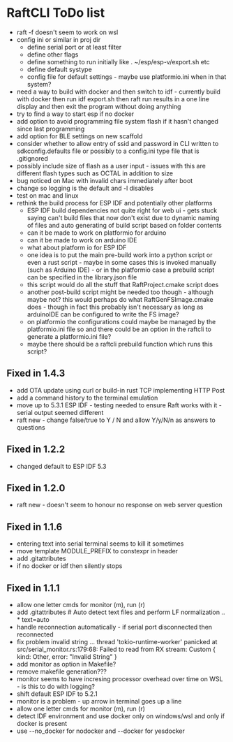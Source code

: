 # RaftCLI ToDo list

- raft -f doesn't seem to work on wsl
- config ini or similar in proj dir
  - define serial port or at least filter
  - define other flags
  - define something to run initially like . ~/esp/esp-v/export.sh etc
  - define default systype
  - config file for default settings - maybe use platformio.ini when in that system?
- need a way to build with docker and then switch to idf - currently build with docker then run idf export.sh then raft run results in a one line display and then exit the program without doing anything
- try to find a way to start esp if no docker
- add option to avoid programming file system flash if it hasn't changed since last programming
- add option for BLE settings on new scaffold
- consider whether to allow entry of ssid and password in CLI written to sdkconfig.defaults file or possibly to a config.ini type file that is .gitignored
- possibly include size of flash as a user input - issues with this are different flash types such as OCTAL in addition to size
- bug noticed on Mac with invalid chars immediately after boot
- change so logging is the default and -l disables
- test on mac and linux
- rethink the build process for ESP IDF and potentially other platforms
  - ESP IDF build dependencies not quite right for web ui - gets stuck saying can't build files that now don't exist due to dynamic naming of files and auto generating of build script based on folder contents
  - can it be made to work on platformio for arduino
  - can it be made to work on arduino IDE
  - what about platform io for ESP IDF
  - one idea is to put the main pre-build work into a python script or even a rust script - maybe in some cases this is invoked manually (such as Arduino IDE) - or in the platformio case a prebuild script can be specified in the library.json file
  - this script would do all the stuff that RaftProject.cmake script does
  - another post-build script might be needed too though - although maybe not? this would perhaps do what RaftGenFSImage.cmake does - though in fact this probably isn't necessary as long as arduinoIDE can be configured to write the FS image?
  - on platformio the configurations could maybe be managed by the platformio.ini file so and there could be an option in the raftcli to generate a platformio.ini file?
  - maybe there should be a raftcli prebuild function which runs this script?

## Fixed in 1.4.3
- add OTA update using curl or build-in rust TCP implementing HTTP Post
- add a command history to the terminal emulation
- move up to 5.3.1 ESP IDF - testing needed to ensure Raft works with it - serial output seemed different
- raft new - change false/true to Y / N and allow Y/y/N/n as answers to questions

## Fixed in 1.2.2
- changed default to ESP IDF 5.3

## Fixed in 1.2.0
- raft new - doesn't seem to honour no response on web server question

## Fixed in 1.1.6
- entering text into serial terminal seems to kill it sometimes
- move template MODULE_PREFIX to constexpr in header
- add .gitattributes
- if no docker or idf then silently stops

## Fixed in 1.1.1
- allow one letter cmds for monitor (m), run (r)
- add .gitattributes # Auto detect text files and perform LF normalization .. * text=auto
- handle reconnection automatically - if serial port disconnected then reconnected
- fix problem invalid string ... thread 'tokio-runtime-worker' panicked at src/serial_monitor.rs:179:68: Failed to read from RX stream: Custom { kind: Other, error: "Invalid String" }
- add monitor as option in Makefile?
- remove makefile generation???
- monitor seems to have incresing processor overhead over time on WSL - is this to do with logging?
- shift default ESP IDF to 5.2.1
- monitor is a problem - up arrow in terminal goes up a line
- allow one letter cmds for monitor (m), run (r)
- detect IDF environment and use docker only on windows/wsl and only if docker is present
- use --no_docker for nodocker and --docker for yesdocker
